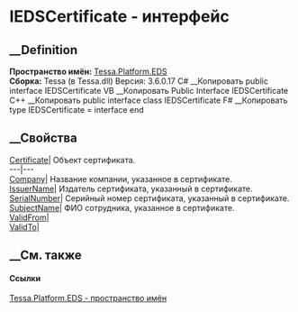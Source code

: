 # IEDSCertificate - интерфейс
##  __Definition
 **Пространство имён:** [Tessa.Platform.EDS](N_Tessa_Platform_EDS.htm)  
 **Сборка:** Tessa (в Tessa.dll) Версия: 3.6.0.17
C# __Копировать
     public interface IEDSCertificate
VB __Копировать
     Public Interface IEDSCertificate
C++ __Копировать
     public interface class IEDSCertificate
F# __Копировать
     type IEDSCertificate = interface end
##  __Свойства
[Certificate](P_Tessa_Platform_EDS_IEDSCertificate_Certificate.htm)| Объект
сертификата.  
---|---  
[Company](P_Tessa_Platform_EDS_IEDSCertificate_Company.htm)| Название
компании, указанное в сертификате.  
[IssuerName](P_Tessa_Platform_EDS_IEDSCertificate_IssuerName.htm)| Издатель
сертификата, указанный в сертификате.  
[SerialNumber](P_Tessa_Platform_EDS_IEDSCertificate_SerialNumber.htm)|
Серийный номер сертификата, указанный в сертификате.  
[SubjectName](P_Tessa_Platform_EDS_IEDSCertificate_SubjectName.htm)| ФИО
сотрудника, указанное в сертификате.  
[ValidFrom](P_Tessa_Platform_EDS_IEDSCertificate_ValidFrom.htm)|  
[ValidTo](P_Tessa_Platform_EDS_IEDSCertificate_ValidTo.htm)|  
## __См. также
#### Ссылки
[Tessa.Platform.EDS - пространство имён](N_Tessa_Platform_EDS.htm)
